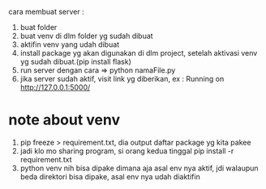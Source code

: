 cara membuat server :

1. buat folder
2. buat venv di dlm folder yg sudah dibuat
3. aktifin venv yang udah dibuat
4. install package yg akan digunakan di dlm project, setelah aktivasi venv yg sudah dibuat.(pip install flask)
5. run server dengan cara => python namaFile.py
6. jika server sudah aktif, visit link yg diberikan, ex : Running on http://127.0.0.1:5000/

# note about venv
1. pip freeze > requirement.txt, dia output daftar package yg kita pakee
2. jadi klo mo sharing program, si orang kedua tinggal pip install -r requirement.txt
3. python venv nih bisa dipake dimana aja asal env nya aktif, jdi walaupun beda direktori bisa dipake, asal env nya udah diaktifin

